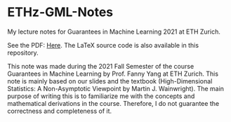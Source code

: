 # ETHz-GML-Notes

My lecture notes for Guarantees in Machine Learning 2021 at ETH Zurich.

See the PDF: [Here](https://github.com/suniique/ETHz-GML-Notes/blob/main/GML_21_notes.pdf). The LaTeX source code is also available in this repository.

This note was made during the 2021 Fall Semester of the course Guarantees in Machine Learning by Prof. Fanny Yang at ETH Zurich. This note is mainly based on our slides and the textbook (High-Dimensional Statistics: A Non-Asymptotic Viewpoint by Martin J. Wainwright). The main purpose of writing this is to familiarize me with the concepts and mathematical derivations in the course. Therefore, I do not guarantee the correctness and completeness of it.

